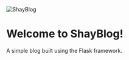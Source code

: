 ![ShayBlog](https://img.shields.io/github/workflow/status/szwhite1/shayblog/ShayBlog)
# Welcome to ShayBlog!
A simple blog built using the Flask framework.<br/><br/>